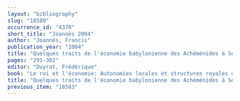 ```yaml
---
layout: "bibliography"
slug: "18580"
occurrence_id: "4370"
short_title: "Joannès 2004"
author: "Joannès, Francis"
publication_year: "2004"
title: "Quelques traits de l'économie babylonienne des Achéménides à Séleucos Ier"
pages: "291-302"
editor: "Duyrat, Frédérique"
book: "Le roi et l'économie: Autonomies locales et structures royales dans l'économie de l'empire séleucide, Topoi Supplément 6 (Lyon)"
title: "Quelques traits de l'économie babylonienne des Achéménides à Séleucos Ier"
previous_item: "18583"
---
```

